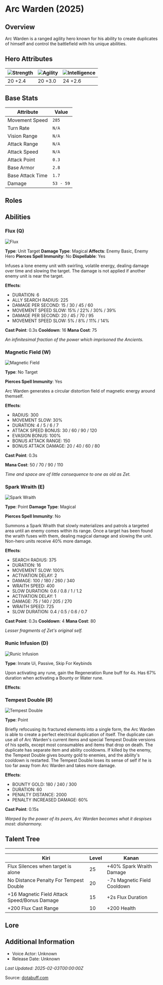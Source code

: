 # Arc Warden (2025)

## Overview
Arc Warden is a ranged agility hero known for his ability to create duplicates of himself and control the battlefield with his unique abilities.

## Hero Attributes
| ![Strength](https://www.dotabuff.com/assets/hero_str-c4c83daf6344eee5758e6634a6535394cdcf03a9a8292076260cbe42b76d1b4c.png) | ![Agility](https://www.dotabuff.com/assets/hero_agi-f7c48b4a53d1a3f879d97d7afce7326b01d4a1a053fec8ea922ac6bbbe7947d7.png) | ![Intelligence](https://www.dotabuff.com/assets/hero_int-b590a71ef3df24fd995abacac069e7dbf3ee126cc67d6969bb3bea8034124232.png) |
|------------------------|------------------------|----------------------------|
| 20 +2.4             | 20 +3.0              | 24 +2.6            |

## Base Stats
| Attribute | Value |
|-----------|-------|
| Movement Speed | `285` |
| Turn Rate | `N/A` |
| Vision Range | `N/A` |
| Attack Range | `N/A` |
| Attack Speed | `N/A` |
| Attack Point | `0.3` |
| Base Armor | `2.8` |
| Base Attack Time | `1.7` |
| Damage | `53 - 59` |

## Roles


## Abilities
### Flux (Q)
![Flux](https://www.dotabuff.com/assets/skills/arc-warden-flux-5677-1e7c240f619d743a420e8e6400b11433e0c3961ee7b85dda84a38a1478fffe98.jpg)

**Type**: Unit Target
**Damage Type**: Magical
**Affects**: Enemy Basic, Enemy Hero
**Pierces Spell Immunity**: No
**Dispellable**: Yes

Infuses a lone enemy unit with swirling, volatile energy, dealing damage over time and slowing the target. The damage is not applied if another enemy unit is near the target.

**Effects**:
- DURATION: 6
- ALLY SEARCH RADIUS: 225
- DAMAGE PER SECOND: 15 / 30 / 45 / 60
- MOVEMENT SPEED SLOW: 15% / 22% / 30% / 39%
- DAMAGE PER SECOND: 20 / 45 / 70 / 95
- MOVEMENT SPEED SLOW: 5% / 8% / 11% / 14%

**Cast Point**: 0.3s
**Cooldown**: 16
**Mana Cost**: 75

*An infinitesimal fraction of the power which imprisoned the Ancients.*

### Magnetic Field (W)
![Magnetic Field](https://www.dotabuff.com/assets/skills/arc-warden-magnetic-field-5678-5e1f747c0cdb121ecc3bb6ae4ae58bc765a44805cec2dfcd53e867f3a3d81da2.jpg)

**Type**: No Target


**Pierces Spell Immunity**: Yes


Arc Warden generates a circular distortion field of magnetic energy around themself.

**Effects**:
- RADIUS: 300
- MOVEMENT SLOW: 30%
- DURATION: 4 / 5 / 6 / 7
- ATTACK SPEED BONUS: 30 / 60 / 90 / 120
- EVASION BONUS: 100%
- BONUS ATTACK RANGE: 150
- BONUS ATTACK DAMAGE: 20 / 40 / 60 / 80

**Cast Point**: 0.3s

**Mana Cost**: 50 / 70 / 90 / 110

*Time and space are of little consequence to one as old as Zet.*

### Spark Wraith (E)
![Spark Wraith](https://www.dotabuff.com/assets/skills/arc-warden-spark-wraith-5679-278c0ac605e5a3a213ffbf4cd7d85bf4fe5d31ed85cc934a04a0a9ce93b9ab27.jpg)

**Type**: Point
**Damage Type**: Magical

**Pierces Spell Immunity**: No


Summons a Spark Wraith that slowly materializes and patrols a targeted area until an enemy comes within its range. Once a target has been found the wraith fuses with them, dealing magical damage and slowing the unit. Non-hero units receive 40% more damage.

**Effects**:
- SEARCH RADIUS: 375
- DURATION: 16
- MOVEMENT SLOW: 100%
- ACTIVATION DELAY: 2
- DAMAGE: 100 / 180 / 260 / 340
- WRAITH SPEED: 400
- SLOW DURATION: 0.6 / 0.8 / 1 / 1.2
- ACTIVATION DELAY: 1
- DAMAGE: 75 / 140 / 205 / 270
- WRAITH SPEED: 725
- SLOW DURATION: 0.4 / 0.5 / 0.6 / 0.7

**Cast Point**: 0.3s
**Cooldown**: 4
**Mana Cost**: 80

*Lesser fragments of Zet's original self.*

### Runic Infusion (D)
![Runic Infusion](https://www.dotabuff.com/assets/skills/default-5a612c460046882c6741f2fd3db0f48ae721d557d613f3dc4db7262a1bd5864a.jpg)

**Type**: Innate Ui, Passive, Skip For Keybinds





Upon activating any rune, gain the Regeneration Rune buff for 4s. Has 67% duration when activating a Bounty or Water rune.

**Effects**:








### Tempest Double (R)
![Tempest Double](https://www.dotabuff.com/assets/skills/arc-warden-tempest-double-5683-950fe336a6d91d90ca0c23ba456142a19918167fee4871dcc4695a1b22969112.jpg)

**Type**: Point





Briefly refocusing its fractured elements into a single form, the Arc Warden is able to create a perfect electrical duplication of itself. The duplicate can use all of Arc Warden's current items and special Tempest Double versions of his spells, except most consumables and items that drop on death. The duplicate has separate item and ability cooldowns. If killed by the enemy, the Tempest Double gives bounty gold to enemies, and the ability's cooldown is restarted. The Tempest Double loses its sense of self if he is too far away from Arc Warden and takes more damage.

**Effects**:
- BOUNTY GOLD: 180 / 240 / 300
- DURATION: 60
- PENALTY DISTANCE: 2000
- PENALTY INCREASED DAMAGE: 60%

**Cast Point**: 0.15s



*Warped by the power of its peers, Arc Warden becomes what it despises most: disharmony.*


## Talent Tree
------------
Kiri | Level | Kanan
------|--------|-------
Flux Silences when target is alone | 25 | +40% Spark Wraith Damage
No Distance Penalty For Tempest Double | 20 | -7s Magnetic Field Cooldown
+16 Magnetic Field Attack Speed/Bonus Damage | 15 | +2s Flux Duration
+200 Flux Cast Range | 10 | +200 Health

## Lore
> 

## Additional Information
- Voice Actor: Unknown
- Release Date: Unknown

_Last Updated: 2025-02-03T00:00:00Z_

Source: [dotabuff.com](https://www.dotabuff.com/heroes/arc-warden/abilities)
